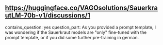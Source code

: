 ## https://huggingface.co/VAGOsolutions/SauerkrautLM-70b-v1/discussions/1

contains_question: yes
question_part: As you provided a prompt template, I was wondering if the Sauerkraut models are "only" fine-tuned with the prompt template, or if you did some further pre-training in german.